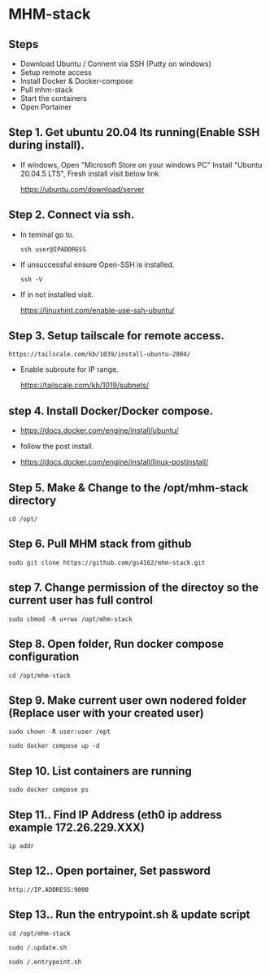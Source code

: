 # MHM-stack 

## Steps

+  Download Ubuntu / Connent via SSH (Putty on windows)
+  Setup remote access 
+  Install Docker & Docker-compose
+ Pull mhm-stack
+ Start the containers
+ Open Portainer

##  Step 1. Get ubuntu 20.04 lts running(Enable SSH during install).


+ If windows, Open "Microsoft Store on your windows PC" Install "Ubuntu 20.04.5 LTS", Fresh install visit below link

  https://ubuntu.com/download/server

## Step 2. Connect via ssh.

+ In teminal go to.
    ```
    ssh user@IPADDRESS
    ``` 
+  If unsuccessful ensure Open-SSH is   installed.
    ```
    ssh -V
    ```
+   If in not installed visit.


    https://linuxhint.com/enable-use-ssh-ubuntu/
    
## Step 3. Setup tailscale for remote access.

    https://tailscale.com/kb/1039/install-ubuntu-2004/

+ Enable subroute for IP range.

    https://tailscale.com/kb/1019/subnets/

## step 4. Install Docker/Docker compose.

+ https://docs.docker.com/engine/install/ubuntu/

+ follow the post install.
  
+ https://docs.docker.com/engine/install/linux-postinstall/

## Step 5. Make & Change to the /opt/mhm-stack directory 
```
cd /opt/
```
## Step 6. Pull MHM stack from github 
```
sudo git clone https://github.com/gs4162/mhm-stack.git
```

## step 7. Change permission of the directoy so the current user has full control
```
sudo chmod -R u+rwx /opt/mhm-stack
```



## Step 8. Open folder, Run docker compose configuration
```
cd /opt/mhm-stack
```
## Step 9. Make current user own nodered folder (Replace user with your created user)
```
sudo chown -R user:user /opt

```

```
sudo docker compose up -d
```
## Step 10. List containers are running
```
sudo docker compose ps
```

## Step 11.. Find IP Address (eth0 ip address example 172.26.229.XXX)
```
ip addr
```
## Step 12.. Open portainer, Set password
```
http://IP.ADDRESS:9000
```
## Step 13.. Run the entrypoint.sh & update script
```
cd /opt/mhm-stack
```
```
sudo /.update.sh 
```
```
sudo /.entrypoint.sh 
```